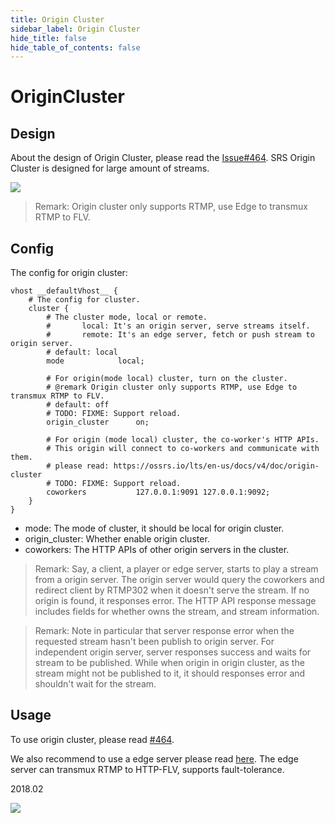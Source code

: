 ```yaml
---
title: Origin Cluster
sidebar_label: Origin Cluster
hide_title: false
hide_table_of_contents: false
---
```


# OriginCluster

## Design

About the design of Origin Cluster, please read the [Issue#464](https://github.com/ossrs/srs/issues/464#issuecomment-306082751).
SRS Origin Cluster is designed for large amount of streams.

![](/img/doc-advanced-guides-origin-cluster-001.png)

> Remark: Origin cluster only supports RTMP, use Edge to transmux RTMP to FLV.

## Config

The config for origin cluster:

```
vhost __defaultVhost__ {
    # The config for cluster.
    cluster {
        # The cluster mode, local or remote.
        #       local: It's an origin server, serve streams itself.
        #       remote: It's an edge server, fetch or push stream to origin server.
        # default: local
        mode            local;

        # For origin(mode local) cluster, turn on the cluster.
        # @remark Origin cluster only supports RTMP, use Edge to transmux RTMP to FLV.
        # default: off
        # TODO: FIXME: Support reload.
        origin_cluster      on;

        # For origin (mode local) cluster, the co-worker's HTTP APIs.
        # This origin will connect to co-workers and communicate with them.
        # please read: https://ossrs.io/lts/en-us/docs/v4/doc/origin-cluster
        # TODO: FIXME: Support reload.
        coworkers           127.0.0.1:9091 127.0.0.1:9092;
    }
}
```

* mode: The mode of cluster, it should be local for origin cluster.
* origin_cluster: Whether enable origin cluster.
* coworkers: The HTTP APIs of other origin servers in the cluster. 

> Remark: Say, a client, a player or edge server, starts to play a stream from a origin server. The origin server would query the coworkers and redirect client by RTMP302 when it doesn't serve the stream. If no origin is found, it responses error. The HTTP API response message includes fields for whether owns the stream, and stream information. 

> Remark: Note in particular that server response error when the requested stream hasn't been publish to origin server. For independent origin server, server responses success and waits for stream to be published. While when origin in origin cluster, as the stream might not be published to it, it should responses error and shouldn't wait for the stream.

## Usage

To use origin cluster, please read [#464](https://github.com/ossrs/srs/issues/464#issuecomment-366169487).

We also recommend to use a edge server please read [here](https://github.com/ossrs/srs/issues/464#issuecomment-366169962). The edge server can transmux RTMP to HTTP-FLV, supports fault-tolerance.

2018.02

![](https://ossrs.io/gif/v1/sls.gif?site=ossrs.io&path=/lts/doc/en/v6/origin-cluster)


